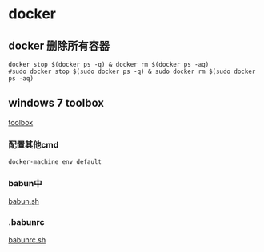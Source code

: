 # docker


## docker 删除所有容器
```shell
docker stop $(docker ps -q) & docker rm $(docker ps -aq)
#sudo docker stop $(sudo docker ps -q) & sudo docker rm $(sudo docker ps -aq)
```

## windows 7 toolbox 
[toolbox](https://docs.docker.com/toolbox/toolbox_install_windows/)

### 配置其他cmd
```shell
docker-machine env default
```


### babun中
[babun.sh](toolbox-babun)

### .babunrc
[babunrc.sh](toolbox-babunrc)
